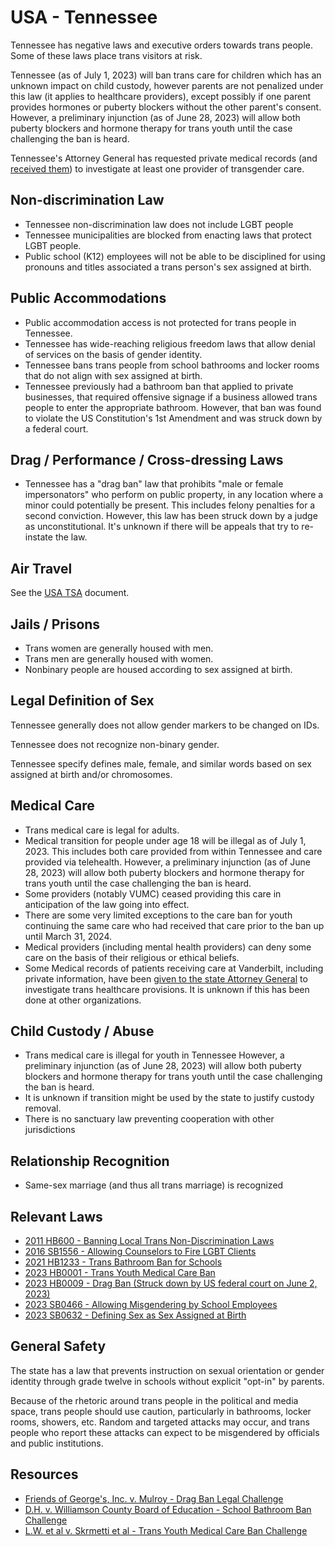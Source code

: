 # USA - Tennessee

Tennessee has negative laws and executive orders towards trans people. Some of
these laws place trans visitors at risk.

Tennessee (as of July 1, 2023) will ban trans care for children which has
an unknown impact on child custody, however parents are not penalized
under this law (it applies to healthcare providers), except possibly if
one parent provides hormones or puberty blockers without the other
parent's consent. However, a preliminary injunction (as of June 28,
2023) will allow both puberty blockers and hormone therapy for trans youth
until the case challenging the ban is heard.

Tennessee's Attorney General has requested private medical records
(and [received
them](https://www.tennessean.com/story/news/health/2023/06/20/vanderbilt-university-m-turns-over-transgender-patient-medical-records-to-tennessee-attorney-general/70338356007/))
to investigate at least one provider of transgender care.

## Non-discrimination Law

 * Tennessee non-discrimination law does not include LGBT people
 * Tennessee municipalities are blocked from enacting laws that protect
   LGBT people.
 * Public school (K12) employees will not be able to be disciplined
   for using pronouns and titles associated a trans person's sex assigned
   at birth.

## Public Accommodations

 * Public accommodation access is not protected for trans people in
   Tennessee.
 * Tennessee has wide-reaching religious freedom laws that allow denial of
   services on the basis of gender identity.
 * Tennessee bans trans people from school bathrooms and locker rooms
   that do not align with sex assigned at birth.
 * Tennessee previously had a bathroom ban that applied to private
   businesses, that required offensive signage if a business allowed
   trans people to enter the appropriate bathroom. However, that ban was
   found to violate the US Constitution's 1st Amendment and was struck
   down by a federal court.

## Drag / Performance / Cross-dressing Laws

 * Tennessee has a "drag ban" law that prohibits "male or female
   impersonators" who perform on public property, in any location
   where a minor could potentially be present. This includes felony
   penalties for a second conviction.  However, this law has been struck
   down by a judge as unconstitutional.  It's unknown if there will be
   appeals that try to re-instate the law.

## Air Travel

See the [USA TSA](../notes/tsa.md) document.
 
## Jails / Prisons

 * Trans women are generally housed with men.
 * Trans men are generally housed with women.
 * Nonbinary people are housed according to sex assigned at birth.

## Legal Definition of Sex

Tennessee generally does not allow gender markers to be changed on IDs.

Tennessee does not recognize non-binary gender.

Tennessee specify defines male, female, and similar words based on sex
assigned at birth and/or chromosomes.

## Medical Care

 * Trans medical care is legal for adults.
 * Medical transition for people under age 18 will be illegal as of
   July 1, 2023. This includes both care provided from within Tennessee
   and care provided via telehealth.  However, a preliminary injunction (as
   of June 28, 2023) will allow both puberty blockers and hormone therapy
   for trans youth until the case challenging the ban is heard.
 * Some providers (notably VUMC) ceased providing this care in
   anticipation of the law going into effect.
 * There are some very limited exceptions to the care ban for youth
   continuing the same care who had received that care prior to the
   ban up until March 31, 2024.
 * Medical providers (including mental health providers) can deny some
   care on the basis of their religious or ethical beliefs.
 * Some Medical records of patients receiving care at Vanderbilt, including
   private information, have been
   [given to the state Attorney General](https://www.tennessean.com/story/news/health/2023/06/20/vanderbilt-university-m-turns-over-transgender-patient-medical-records-to-tennessee-attorney-general/70338356007/)
   to investigate trans healthcare provisions.  It is unknown if this has
   been done at other organizations.

## Child Custody / Abuse

 * Trans medical care is illegal for youth in Tennessee However, a preliminary
   injunction (as of June 28, 2023) will allow both puberty blockers and
   hormone therapy for trans youth until the case challenging the ban is heard.
 * It is unknown if transition might be used by the state to justify
   custody removal.
 * There is no sanctuary law preventing cooperation with other
   jurisdictions

## Relationship Recognition

 * Same-sex marriage (and thus all trans marriage) is recognized

## Relevant Laws

 * [2011 HB600 - Banning Local Trans Non-Discrimination Laws](https://www.capitol.tn.gov/Bills/107/Bill/SB0632.pdf)
 * [2016 SB1556 - Allowing Counselors to Fire LGBT Clients](https://wapp.capitol.tn.gov/apps/BillInfo/Default.aspx?BillNumber=SB1556&GA=109)
 * [2021 HB1233 - Trans Bathroom Ban for Schools](https://wapp.capitol.tn.gov/apps/BillInfo/default.aspx?BillNumber=HB1233&ga=112)
 * [2023 HB0001 - Trans Youth Medical Care Ban](https://legiscan.com/TN/text/HB0001/id/2756066)
 * [2023 HB0009 - Drag Ban (Struck down by US federal court on June 2, 2023)](https://legiscan.com/TN/text/HB0009/id/2756096)
 * [2023 SB0466 - Allowing Misgendering by School Employees](https://legiscan.com/TN/text/SB0466/id/2672103)
 * [2023 SB0632 - Defining Sex as Sex Assigned at Birth](https://www.capitol.tn.gov/Bills/107/Bill/SB0632.pdf)

## General Safety

The state has a law that prevents instruction on sexual orientation or
gender identity through grade twelve in schools without explicit
"opt-in" by parents.

Because of the rhetoric around trans people in the political and media
space, trans people should use caution, particularly in bathrooms,
locker rooms, showers, etc.  Random and targeted attacks may occur, and
trans people who report these attacks can expect to be misgendered by
officials and public institutions.

## Resources

 * [Friends of George's, Inc. v. Mulroy - Drag Ban Legal Challenge](https://clearinghouse.net/case/44081/)
 * [D.H. v. Williamson County Board of Education - School Bathroom Ban Challenge](https://www.courtlistener.com/docket/64864729/dh-v-williamson-county-board-of-education/)
 * [L.W. et al v. Skrmetti et al - Trans Youth Medical Care Ban Challenge](https://lambdalegal.org/case/lw-v-skrmetti/)
